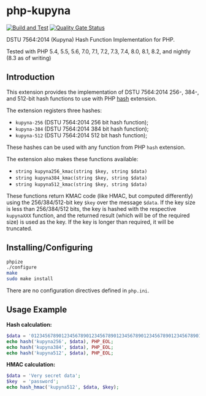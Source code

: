 # php-kupyna

[![Build and Test](https://github.com/sjinks/php-kupyna/actions/workflows/test.yml/badge.svg)](https://github.com/sjinks/php-kupyna/actions/workflows/test.yml)
[![Quality Gate Status](https://sonarcloud.io/api/project_badges/measure?project=sjinks_php-kupyna&metric=alert_status)](https://sonarcloud.io/summary/new_code?id=sjinks_php-kupyna)

DSTU 7564:2014 (Kupyna) Hash Function Implementation for PHP.

Tested with PHP 5.4, 5.5, 5.6, 7.0, 7.1, 7.2, 7.3, 7.4, 8.0, 8.1, 8.2, and nightly (8.3 as of writing)

## Introduction

This extension provides the implementation of DSTU 7564:2014 256-, 384-, and 512-bit hash functions to use with PHP [hash](http://php.net/hash) extension.

The extension registers three hashes:
  * `kupyna-256` (DSTU 7564:2014 256 bit hash function);
  * `kupyna-384` (DSTU 7564:2014 384 bit hash function);
  * `kupyna-512` (DSTU 7564:2014 512 bit hash function);

These hashes can be used with any function from PHP `hash` extension.

The extension also makes these functions available:
  * `string kupyna256_kmac(string $key, string $data)`
  * `string kupyna384_kmac(string $key, string $data)`
  * `string kupyna512_kmac(string $key, string $data)`

These functions return KMAC code (like HMAC, but computed differently) using the 256/384/512-bit key `$key` over the message `$data`.
If the key size is less than 256/384/512 bits, the key is hashed with the respective `kupynaXXX` function, and the returned result (which will be of the required size) is used as the key. If the key is longer than required, it will be truncated.

## Installing/Configuring

```bash
phpize
./configure
make
sudo make install
```

There are no configuration directives defined in `php.ini`.

## Usage Example

**Hash calculation:**

```php
$data = '012345678901234567890123456789012345678901234567890123456789012';
echo hash('kupyna256', $data), PHP_EOL;
echo hash('kupyna384', $data), PHP_EOL;
echo hash('kupyna512', $data), PHP_EOL;
```

**HMAC calculation:**

```php
$data = 'Very secret data';
$key  = 'password';
echo hash_hmac('kupyna512', $data, $key);
```
